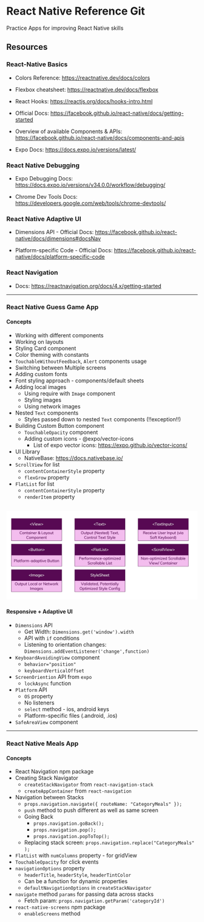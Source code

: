 # React Native Reference Git 
Practice Apps for improving React Native skills

## Resources

### React-Native Basics

- Colors Reference: https://reactnative.dev/docs/colors

- Flexbox cheatsheet: https://reactnative.dev/docs/flexbox

- React Hooks: https://reactjs.org/docs/hooks-intro.html

- Official Docs: https://facebook.github.io/react-native/docs/getting-started

- Overview of available Components & APIs: https://facebook.github.io/react-native/docs/components-and-apis

- Expo Docs: https://docs.expo.io/versions/latest/

### React Native Debugging

- Expo Debugging Docs: https://docs.expo.io/versions/v34.0.0/workflow/debugging/

- Chrome Dev Tools Docs: https://developers.google.com/web/tools/chrome-devtools/

### React Native Adaptive UI

- Dimensions API - Official Docs: https://facebook.github.io/react-native/docs/dimensions#docsNav

- Platform-specific Code - Official Docs: https://facebook.github.io/react-native/docs/platform-specific-code

### React Navigation

- Docs: https://reactnavigation.org/docs/4.x/getting-started

---
### React Native Guess Game App

#### Concepts

- Working with different components
- Working on layouts
- Styling Card component
- Color theming with constants
- ``TouchableWithoutFeedback``, ``Alert`` components usage
- Switching between Multiple screens
- Adding custom fonts
- Font styling approach - components/default sheets
- Adding local images
    - Using require with ``Image`` component
    - Styling images
    - Using network images
- Nested ``Text`` components
    - Styles passed down to nested ``Text`` components (!!exception!!)
- Building Custom Button component
    - ``TouchableOpacity`` component
    - Adding custom icons - @expo/vector-icons
        - List of expo vector icons: https://expo.github.io/vector-icons/
- UI Library
    - NativeBase: https://docs.nativebase.io/
- ``ScrollView`` for list
    - ``contentContainerStyle`` property
    - ``flexGrow`` property
- ``FlatList`` for list
    - ``contentContainerStyle`` property
    - ``renderItem`` property

![concepts](imgs/concepts.png)
---
#### Responsive + Adaptive UI

- ``Dimensions`` API
    - Get Width: ``Dimensions.get('window').width``
    - API with `if` conditions
    - Listening to orientation changes: ``Dimensions.addEventListener('change',function)``
- ``KeyboardAvoidingView`` component
    - ``behavior="position"``
    - ``keyboardVerticalOffset``
- ``ScreenOriention`` API from ``expo``
    - ``lockAsync`` function
- ``Platform`` API
    - ``OS`` property
    - No listeners
    - ``select`` method - ios, android keys
    - Platform-specific files (.android, .ios)
- ``SafeAreaView`` component

---
### React Native Meals App

#### Concepts

- React Navigation npm package
- Creating Stack Navigator 
    - ``createStackNavigator`` from ``react-navigation-stack``
    - ``createAppContainer`` from ``react-navigation``
- Navigation between Stacks
    - ``props.navigation.navigate({ routeName: "CategoryMeals" });``
    - ``push`` method to push different as well as same screen
    - Going Back
        - ``props.navigation.goBack();`` 
        - ``props.navigation.pop();`` 
        - ``props.navigation.popToTop();``
    - Replacing stack screen: ``props.navigation.replace("CategoryMeals" );``
- ``FlatList`` with ``numColumns`` property - for gridView
- ``TouchableOpacity`` for click events
- ``navigationOptions`` property
    - ``headerTitle``, ``headerStyle``, ``headerTintColor``
    - Can be a function for dynamic properties
    - ``defaultNavigationOptions`` in ``createStackNavigator``
- ``navigate`` method ``params`` for passing data across stacks
    - Fetch param: ``props.navigation.getParam('categoryId')``
- ``react-native-screens`` npm package
    - ``enableScreens`` method

